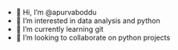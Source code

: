 - 👋 Hi, I’m @apurvaboddu
- 👀 I’m interested in data analysis and python
- 🌱 I’m currently learning git
- 💞️ I’m looking to collaborate on python projects


<!---
apurvaboddu/apurvaboddu is a ✨ special ✨ repository because its `README.md` (this file) appears on your GitHub profile.
You can click the Preview link to take a look at your changes.
--->
